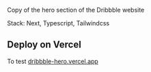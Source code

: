 Copy of the hero section of the Dribbble website

Stack: Next, Typescript, Tailwindcss

## Deploy on Vercel
To test [dribbble-hero.vercel.app](https://dribbble-hero.vercel.app/)
